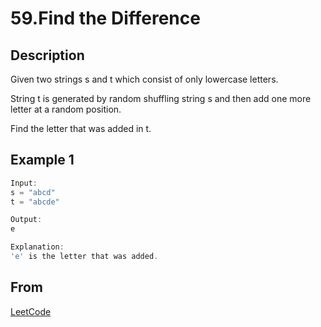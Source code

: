 # 59.Find the Difference

## Description

Given two strings s and t which consist of only lowercase letters.

String t is generated by random shuffling string s and then add one more letter at a random position.

Find the letter that was added in t.

## Example 1

```javascript
Input:
s = "abcd"
t = "abcde"

Output:
e

Explanation:
'e' is the letter that was added.
```

## From

[LeetCode](https://leetcode.com/problems/find-the-difference)
